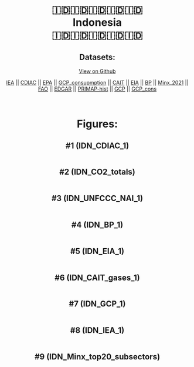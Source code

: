 
<center>
<h1 align="center">
🇮🇩🇮🇩🇮🇩🇮🇩🇮🇩
<br>
Indonesia
<br>
🇮🇩🇮🇩🇮🇩🇮🇩🇮🇩
</h1>
<h2>Datasets:</h2>
<p><a href="https://github.com/dquintani/Greenhouse-Data/tree/master/country_data/IDN_Indonesia/data">View on Github</a>
<br></p><p><a href="data/IDN_IEA.csv">IEA</a> || <a href="data/IDN_CDIAC.csv">CDIAC</a> || <a href="data/IDN_EPA.csv">EPA</a> || <a href="data/IDN_GCP_consupmption.csv">GCP_consupmption</a> || <a href="data/IDN_CAIT.csv">CAIT</a> || <a href="data/IDN_EIA.csv">EIA</a> || <a href="data/IDN_BP.csv">BP</a> || <a href="data/IDN_Minx_2021.csv">Minx_2021</a> || <a href="data/IDN_FAO.csv">FAO</a> || <a href="data/IDN_EDGAR.csv">EDGAR</a> || <a href="data/IDN_PRIMAP-hist.csv">PRIMAP-hist</a> || <a href="data/IDN_GCP.csv">GCP</a> || <a href="data/IDN_GCP_cons.csv">GCP_cons</a></p><p><br></p>
<h1>Figures:</h1><h2>#1 (IDN_CDIAC_1)</h2>
<p><img alt="" src="figures/IDN_CDIAC_1.png" /></p><h2>#2 (IDN_CO2_totals)</h2>
<p><img alt="" src="figures/IDN_CO2_totals.png" /></p><h2>#3 (IDN_UNFCCC_NAI_1)</h2>
<p><img alt="" src="figures/IDN_UNFCCC_NAI_1.png" /></p><h2>#4 (IDN_BP_1)</h2>
<p><img alt="" src="figures/IDN_BP_1.png" /></p><h2>#5 (IDN_EIA_1)</h2>
<p><img alt="" src="figures/IDN_EIA_1.png" /></p><h2>#6 (IDN_CAIT_gases_1)</h2>
<p><img alt="" src="figures/IDN_CAIT_gases_1.png" /></p><h2>#7 (IDN_GCP_1)</h2>
<p><img alt="" src="figures/IDN_GCP_1.png" /></p><h2>#8 (IDN_IEA_1)</h2>
<p><img alt="" src="figures/IDN_IEA_1.png" /></p><h2>#9 (IDN_Minx_top20_subsectors)</h2>
<p><img alt="" src="figures/IDN_Minx_top20_subsectors.png" /></p>